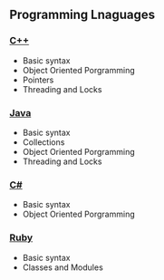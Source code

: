 ## Programming Lnaguages
### [C++](https://github.com/Abdelrhman-Samir-99/Preparation-Library/blob/main/Programming%20Languages/Programming%20Languages/C%2B%2B/C%2B%2B.md)
+ Basic syntax
+ Object Oriented Porgramming
+ Pointers
+ Threading and Locks

### [Java](https://github.com/Abdelrhman-Samir-99/Preparation-Library/blob/main/Programming%20Languages/Programming%20Languages/Java/Java.md)
+ Basic syntax
+ Collections
+ Object Oriented Porgramming
+ Threading and Locks

### [C#](https://github.com/Abdelrhman-Samir-99/Preparation-Library/blob/main/Programming%20Languages/Programming%20Languages/C%23/C%23.md)
+ Basic syntax
+ Object Oriented Porgramming

### [Ruby](https://github.com/Abdelrhman-Samir-99/Preparation-Library/blob/main/Programming%20Languages/Programming%20Languages/Ruby/Ruby.md)
+ Basic syntax
+ Classes and Modules
